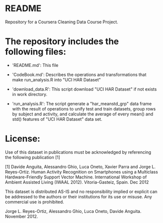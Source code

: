README
======

Repository for a Coursera Cleaning Data Course Project.


The repository includes the following files:
============================================

- 'README.md': This file

- 'CodeBook.md': Describes the operations and transformations that make run_analysis.R into "UCI HAR Dataset"

- 'download_data.R': This script download "UCI HAR Dataset" if not exists in work directory.

- 'run_analysis.R': The script generate a "har_meanstd_grp" data frame with the result of operations to unify test and train datasets, group rows by subject and activity, and calculate the average of every mean() and std() features of "UCI HAR Dataset" data set.


License:
========

Use of this dataset in publications must be acknowledged by referencing the following publication [1] 

[1] Davide Anguita, Alessandro Ghio, Luca Oneto, Xavier Parra and Jorge L. Reyes-Ortiz. Human Activity Recognition on Smartphones using a Multiclass Hardware-Friendly Support Vector Machine. International Workshop of Ambient Assisted Living (IWAAL 2012). Vitoria-Gasteiz, Spain. Dec 2012

This dataset is distributed AS-IS and no responsibility implied or explicit can be addressed to the authors or their institutions for its use or misuse. Any commercial use is prohibited.

Jorge L. Reyes-Ortiz, Alessandro Ghio, Luca Oneto, Davide Anguita. November 2012.